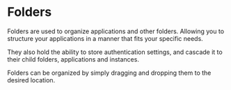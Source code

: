 # Folders

Folders are used to organize applications and other folders. Allowing you to structure your applications in a manner that fits your specific needs.

They also hold the ability to store authentication settings, and cascade it to their child folders, applications and instances.

Folders can be organized by simply dragging and dropping them to the desired location.
